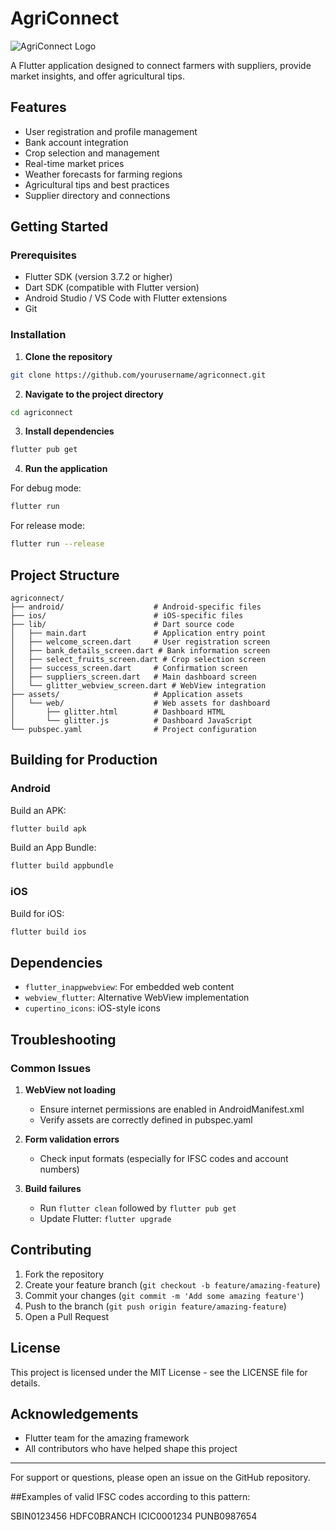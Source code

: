 # AgriConnect

![AgriConnect Logo](https://via.placeholder.com/150x50/4CAF50/FFFFFF?text=AgriConnect)

A Flutter application designed to connect farmers with suppliers, provide market insights, and offer agricultural tips.

## Features

- User registration and profile management
- Bank account integration
- Crop selection and management
- Real-time market prices
- Weather forecasts for farming regions
- Agricultural tips and best practices
- Supplier directory and connections

## Getting Started

### Prerequisites

- Flutter SDK (version 3.7.2 or higher)
- Dart SDK (compatible with Flutter version)
- Android Studio / VS Code with Flutter extensions
- Git

### Installation

1. **Clone the repository**

```bash
git clone https://github.com/yourusername/agriconnect.git
```

2. **Navigate to the project directory**

```bash
cd agriconnect
```

3. **Install dependencies**

```bash
flutter pub get
```

4. **Run the application**

For debug mode:
```bash
flutter run
```

For release mode:
```bash
flutter run --release
```

## Project Structure

```
agriconnect/
├── android/                    # Android-specific files
├── ios/                        # iOS-specific files
├── lib/                        # Dart source code
│   ├── main.dart               # Application entry point
│   ├── welcome_screen.dart     # User registration screen
│   ├── bank_details_screen.dart # Bank information screen
│   ├── select_fruits_screen.dart # Crop selection screen
│   ├── success_screen.dart     # Confirmation screen
│   ├── suppliers_screen.dart   # Main dashboard screen
│   └── glitter_webview_screen.dart # WebView integration
├── assets/                     # Application assets
│   └── web/                    # Web assets for dashboard
│       ├── glitter.html        # Dashboard HTML
│       └── glitter.js          # Dashboard JavaScript
└── pubspec.yaml                # Project configuration
```

## Building for Production

### Android

Build an APK:
```bash
flutter build apk
```

Build an App Bundle:
```bash
flutter build appbundle
```

### iOS

Build for iOS:
```bash
flutter build ios
```

## Dependencies

- `flutter_inappwebview`: For embedded web content
- `webview_flutter`: Alternative WebView implementation
- `cupertino_icons`: iOS-style icons

## Troubleshooting

### Common Issues

1. **WebView not loading**
   - Ensure internet permissions are enabled in AndroidManifest.xml
   - Verify assets are correctly defined in pubspec.yaml

2. **Form validation errors**
   - Check input formats (especially for IFSC codes and account numbers)

3. **Build failures**
   - Run `flutter clean` followed by `flutter pub get`
   - Update Flutter: `flutter upgrade`

## Contributing

1. Fork the repository
2. Create your feature branch (`git checkout -b feature/amazing-feature`)
3. Commit your changes (`git commit -m 'Add some amazing feature'`)
4. Push to the branch (`git push origin feature/amazing-feature`)
5. Open a Pull Request

## License

This project is licensed under the MIT License - see the LICENSE file for details.

## Acknowledgements

- Flutter team for the amazing framework
- All contributors who have helped shape this project

---

For support or questions, please open an issue on the GitHub repository.

##Examples of valid IFSC codes according to this pattern:

SBIN0123456
HDFC0BRANCH
ICIC0001234
PUNB0987654
